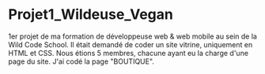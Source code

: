 # Projet1_Wildeuse_Vegan

1er projet de ma formation de développeuse web & web mobile au sein de la Wild Code School.
Il était demandé de coder un site vitrine, uniquement en HTML et CSS.
Nous étions 5 membres, chacune ayant eu la charge d'une page du site.
J'ai codé la page "BOUTIQUE".
